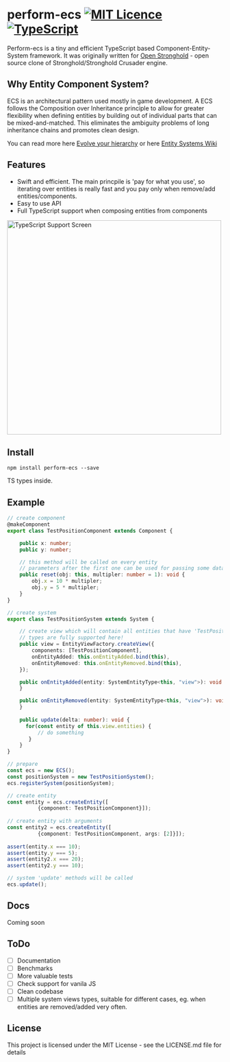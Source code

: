  # perform-ecs  [![MIT Licence](https://badges.frapsoft.com/os/mit/mit.svg?v=103)](https://opensource.org/licenses/mit-license.php) [![TypeScript](https://badges.frapsoft.com/typescript/code/typescript.svg?v=101)](https://github.com/ellerbrock/typescript-badges/)
 
 
Perform-ecs is a tiny and efficient TypeScript based Component-Entity-System framework. It was originally written for [Open Stronghold](https://github.com/fireveined/open-stronghold) - open source clone of Stronghold/Stronghold Crusader engine.

## Why Entity Component System?

ECS is an architectural pattern used mostly in game development. A ECS follows the Composition over Inheritance principle to allow for greater flexibility when defining entities by building out of individual parts that can be mixed-and-matched. This eliminates the ambiguity problems of long inheritance chains and promotes clean design. 

You can read more here [Evolve your hierarchy](http://cowboyprogramming.com/2007/01/05/evolve-your-heirachy/) or here [Entity Systems Wiki](http://entity-systems.wikidot.com/)

## Features
- Swift and efficient. The main princpile is 'pay for what you use', so iterating over entities is really fast and you pay only when remove/add entities/components.
- Easy to use API
- Full TypeScript support when composing entities from components
<img src="http://open-stronghold.com/wp-content/ecs_Screen.png" alt="TypeScript Support Screen" width="500"/>

## Install

`npm install perform-ecs --save`

TS types inside.

## Example
```typescript
// create component
@makeComponent
export class TestPositionComponent extends Component {

    public x: number;
    public y: number;

    // this method will be called on every entity
    // parameters after the first one can be used for passing some data when creating entity
    public reset(obj: this, multipler: number = 1): void {
        obj.x = 10 * multipler;
        obj.y = 5 * multipler;
    }
}

// create system
export class TestPositionSystem extends System {

    // create view which will contain all entities that have 'TestPositionComponent'
    // types are fully supported here!
    public view = EntityViewFactory.createView({
        components: [TestPositionComponent],
        onEntityAdded: this.onEntityAdded.bind(this),
        onEntityRemoved: this.onEntityRemoved.bind(this),
    });

    public onEntityAdded(entity: SystemEntityType<this, "view">): void {
    }

    public onEntityRemoved(entity: SystemEntityType<this, "view">): void {
    }
    
    public update(delta: number): void {
      for(const entity of this.view.entities) {
          // do something
       }
    }
}

// prepare
const ecs = new ECS();
const positionSystem = new TestPositionSystem();
ecs.registerSystem(positionSystem);

// create entity
const entity = ecs.createEntity([
          {component: TestPositionComponent}]);
   
// create entity with arguments    
const entity2 = ecs.createEntity([
          {component: TestPositionComponent, args: [2]}]);   
          
assert(entity.x === 10);
assert(entity.y === 5);
assert(entity2.x === 20);
assert(entity2.y === 10);

// system 'update' methods will be called
ecs.update();
```

## Docs
Coming soon

## ToDo

- [ ] Documentation
- [ ] Benchmarks
- [ ] More valuable tests
- [ ] Check support for vanila JS
- [ ] Clean codebase
- [ ] Multiple system views types, suitable for different cases, eg. when entities are removed/added very often.

## License
This project is licensed under the MIT License - see the LICENSE.md file for details
